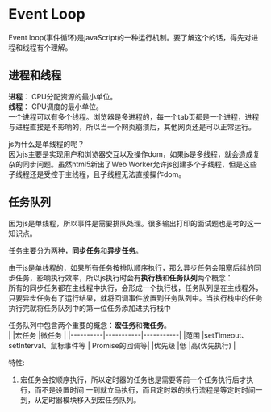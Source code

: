 # Event Loop
Event loop(事件循环)是javaScript的一种运行机制。要了解这个的话，得先对进程和线程有个理解。  

## 进程和线程  
**进程**： CPU分配资源的最小单位。  
**线程**： CPU调度的最小单位。  
一个进程可以有多个线程。浏览器是多进程的，每一个tab页都是一个进程，进程与进程直接是不影响的，所以当一个网页崩溃后，其他网页还是可以正常运行。  

js为什么是单线程的呢？  
因为js主要是实现用户和浏览器交互以及操作dom，如果js是多线程，就会造成复杂的同步问题。虽然html5新出了Web Worker允许js创建多个子线程，但是这些子线程还是受控于主线程，且子线程无法直接操作dom。  

## 任务队列
因为js是单线程，所以事件是需要排队处理。很多输出打印的面试题也是考的这一知识点。  

任务主要分为两种，**同步任务**和**异步任务**。  

由于js是单线程的，如果所有任务按排队顺序执行，那么异步任务会阻塞后续的同步任务，影响执行效率，所以js执行时会有**执行栈**和**任务队列**两个概念：  
所有的同步任务都在主线程中执行，会形成一个执行栈，任务队列是在主线程外，只要异步任务有了运行结果，就将回调事件放置到任务队列中。当执行栈中的任务执行完就将任务队列中的第一位任务添加进执行栈中  

任务队列中包含两个重要的概念：**宏任务**和**微任务**。  
|         |宏任务      |微任务      |
|----------|-----------|-----------|
|范围     |setTimeout、setInterval、鼠标事件等 | Promise的回调等|
|优先级    |低         |高(优先执行) |

特性:  
1. 宏任务会按顺序执行，所以定时器的任务也是需要等前一个任务执行后才执行，而不是设置时间
一到就立马执行，而且定时器的执行流程是等定时时间一到，从定时器模块移入到宏任务队列。  
